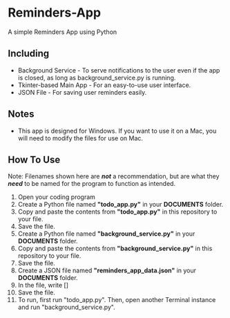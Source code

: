 # Reminders-App
A simple Reminders App using Python
## Including
* Background Service - To serve notifications to the user even if the app is closed, as long as background_service.py is running.
* Tkinter-based Main App - For an easy-to-use user interface.
* JSON File - For saving user reminders easily.
## Notes
* This app is designed for Windows. If you want to use it on a Mac, you will need to modify the files for use on Mac.
## How To Use
Note: Filenames shown here are ***not*** a recommendation, but are what they ***need*** to be named for the program to function as intended.
1. Open your coding program
2. Create a Python file named **"todo_app.py"** in your **DOCUMENTS** folder.
3. Copy and paste the contents from **"todo_app.py"** in this repository to your file.
4. Save the file.
5. Create a Python file named **"background_service.py"** in your **DOCUMENTS** folder.
6. Copy and paste the contents from **"background_service.py"** in this repository to your file.
7. Save the file.
8. Create a JSON file named **"reminders_app_data.json"** in your **DOCUMENTS** folder.
9. In the file, write []
10. Save the file.
11. To run, first run "todo_app.py". Then, open another Terminal instance and run "background_service.py".

